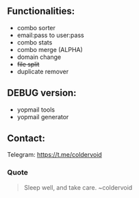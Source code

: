 ## Functionalities:

- combo sorter
- email:pass to user:pass
- combo stats
- combo merge (ALPHA)
- domain change
- ~~file split~~
- duplicate remover


## DEBUG version:

- yopmail tools
- yopmail generator


## Contact:
Telegram: https://t.me/coldervoid

### Quote
>Sleep well, and take care.
  ~coldervoid
